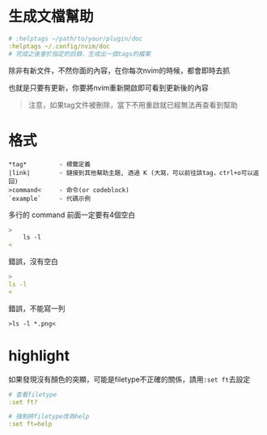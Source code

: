 # 生成文檔幫助

```yaml
# :helptags ~/path/to/your/plugin/doc
:helptags ~/.config/nvim/doc
# 完成之後會於指定的目錄，生成出一個tags的檔案
```

除非有新文件，不然你面的內容，在你每次nvim的時候，都會即時去抓

也就是只要有更新，你要將nvim重新開啟即可看到更新後的內容

> 注意，如果tag文件被刪除，當下不用重啟就已經無法再查看到幫助

# 格式

```
*tag*         - 標籤定義
|link|        - 鏈接到其他幫助主題, 透過 K (大寫，可以前往該tag，ctrl+o可以返回)
>command<     - 命令(or codeblock)
`example`     - 代碼示例
```

多行的 command 前面一定要有4個空白
```yaml
>    
    ls -l
<
```

錯誤，沒有空白
```yaml
>    
ls -l
<    
```

錯誤，不能寫一列
```
>ls -l *.png<    
```

# highlight

如果發現沒有顏色的突顯，可能是filetype不正確的關係，請用`:set ft`去設定

```yaml
# 查看filetype
:set ft?

# 強制將filetype改為help
:set ft=help
```